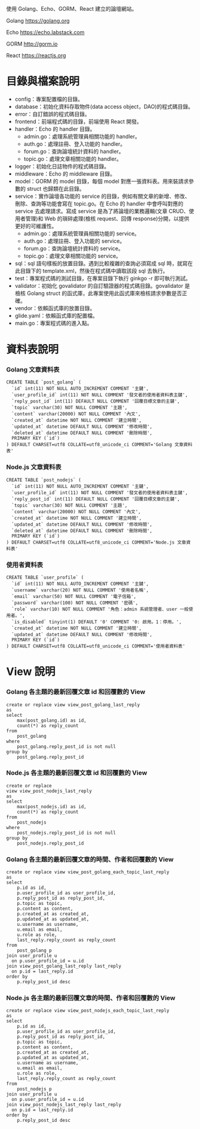 使用 Golang、Echo、GORM、React 建立的論壇網站。

Golang
https://golang.org

Echo
https://echo.labstack.com

GORM
http://gorm.io

React
https://reactjs.org

目錄與檔案說明
===
- config：專案配置檔的目錄。
- database：初始化資料存取物件(data access object，DAO)的程式碼目錄。
- error：自訂錯誤的程式碼目錄。
- frontend：前端程式碼的目錄，前端使用 React 開發。
- handler：Echo 的 handler 目錄。
  - admin.go：處理系統管理員相關功能的 handler。
  - auth.go：處理註冊、登入功能的 handler。
  - forum.go：查詢論壇統計資料的 handler。
  - topic.go：處理文章相關功能的 handler。
- logger：初始化日誌物件的程式碼目錄。
- middleware：Echo 的 middleware 目錄。
- model：GORM 的 model 目錄，每個 model 對應一張資料表。用來裝請求參數的 struct 也歸類在此目錄。
- service：實作論壇各功能的 service 的目錄，例如有關文章的新增、修改、刪除、查詢等功能會寫在 topic.go。在 Echo 的 handler 中會呼叫對應的 service 去處理請求。寫成 service 是為了將論壇的業務邏輯(文章 CRUD、使用者管理)和 Web 的瑣碎處理(檢核 request、回傳 response)分開，以提供更好的可維護性。
  - admin.go：處理系統管理員相關功能的 service。
  - auth.go：處理註冊、登入功能的 service。
  - forum.go：查詢論壇統計資料的 service。
  - topic.go：處理文章相關功能的 service。
- sql：sql 語句樣板的放置目錄。遇到比較複雜的查詢必須寫成 sql 時，就寫在此目錄下的 template.xml，然後在程式碼中讀取該段 sql 去執行。
- test：專案程式碼的測試目錄，在專案目錄下執行 ginkgo -r 即可執行測試。
- validator：初始化 govalidator 的自訂驗證器的程式碼目錄。govalidator 是檢核 Golang struct 的函式庫，此專案使用此函式庫來檢核請求參數是否正確。
- vendor：依賴函式庫的放置目錄。
- glide.yaml：依賴函式庫的配置檔。
- main.go：專案程式碼的進入點。

資料表說明
===
### Golang 文章資料表
    CREATE TABLE `post_golang` (
      `id` int(11) NOT NULL AUTO_INCREMENT COMMENT '主鍵',
      `user_profile_id` int(11) NOT NULL COMMENT '發文者的使用者資料表主鍵',
      `reply_post_id` int(11) DEFAULT NULL COMMENT '回覆目標文章的主鍵',
      `topic` varchar(30) NOT NULL COMMENT '主題',
      `content` varchar(20000) NOT NULL COMMENT '內文',
      `created_at` datetime NOT NULL COMMENT '建立時間',
      `updated_at` datetime DEFAULT NULL COMMENT '修改時間',
      `deleted_at` datetime DEFAULT NULL COMMENT '刪除時間',
      PRIMARY KEY (`id`)
    ) DEFAULT CHARSET=utf8 COLLATE=utf8_unicode_ci COMMENT='Golang 文章資料表'

### Node.js 文章資料表
    CREATE TABLE `post_nodejs` (
      `id` int(11) NOT NULL AUTO_INCREMENT COMMENT '主鍵',
      `user_profile_id` int(11) NOT NULL COMMENT '發文者的使用者資料表主鍵',
      `reply_post_id` int(11) DEFAULT NULL COMMENT '回覆目標文章的主鍵',
      `topic` varchar(30) NOT NULL COMMENT '主題',
      `content` varchar(20000) NOT NULL COMMENT '內文',
      `created_at` datetime NOT NULL COMMENT '建立時間',
      `updated_at` datetime DEFAULT NULL COMMENT '修改時間',
      `deleted_at` datetime DEFAULT NULL COMMENT '刪除時間',
      PRIMARY KEY (`id`)
    ) DEFAULT CHARSET=utf8 COLLATE=utf8_unicode_ci COMMENT='Node.js 文章資料表'

### 使用者資料表
    CREATE TABLE `user_profile` (
      `id` int(11) NOT NULL AUTO_INCREMENT COMMENT '主鍵',
      `username` varchar(20) NOT NULL COMMENT '使用者名稱',
      `email` varchar(50) NOT NULL COMMENT '電子信箱',
      `password` varchar(100) NOT NULL COMMENT '密碼',
      `role` varchar(10) NOT NULL COMMENT '角色：admin 系統管理者、user 一般使用者。',
      `is_disabled` tinyint(1) DEFAULT '0' COMMENT '0: 啟用。1：停用。',
      `created_at` datetime NOT NULL COMMENT '建立時間',
      `updated_at` datetime DEFAULT NULL COMMENT '修改時間',
      PRIMARY KEY (`id`)
    ) DEFAULT CHARSET=utf8 COLLATE=utf8_unicode_ci COMMENT='使用者資料表'

View 說明
===
### Golang 各主題的最新回覆文章 id 和回覆數的 View
    create or replace view view_post_golang_last_reply
    as 
    select
        max(post_golang.id) as id,
        count(*) as reply_count
    from
        post_golang
    where
        post_golang.reply_post_id is not null
    group by
        post_golang.reply_post_id
    
### Node.js 各主題的最新回覆文章 id 和回覆數的 View
    create or replace
    view view_post_nodejs_last_reply
    as
    select
        max(post_nodejs.id) as id,
        count(*) as reply_count
    from
        post_nodejs
    where
        post_nodejs.reply_post_id is not null
    group by
        post_nodejs.reply_post_id

### Golang 各主題的最新回覆文章的時間、作者和回覆數的 View
    create or replace view view_post_golang_each_topic_last_reply
    as
    select
        p.id as id,
        p.user_profile_id as user_profile_id,
        p.reply_post_id as reply_post_id,
        p.topic as topic,
        p.content as content,
        p.created_at as created_at,
        p.updated_at as updated_at,
        u.username as username,
        u.email as email,
        u.role as role,
        last_reply.reply_count as reply_count
    from
        post_golang p
    join user_profile u 
      on p.user_profile_id = u.id
    join view_post_golang_last_reply last_reply
      on p.id = last_reply.id
    order by
        p.reply_post_id desc
    
### Node.js 各主題的最新回覆文章的時間、作者和回覆數的 View
    create or replace view view_post_nodejs_each_topic_last_reply
    as
    select
        p.id as id,
        p.user_profile_id as user_profile_id,
        p.reply_post_id as reply_post_id,
        p.topic as topic,
        p.content as content,
        p.created_at as created_at,
        p.updated_at as updated_at,
        u.username as username,
        u.email as email,
        u.role as role,
        last_reply.reply_count as reply_count
    from
        post_nodejs p
    join user_profile u
      on p.user_profile_id = u.id
    join view_post_nodejs_last_reply last_reply
      on p.id = last_reply.id
    order by
        p.reply_post_id desc
